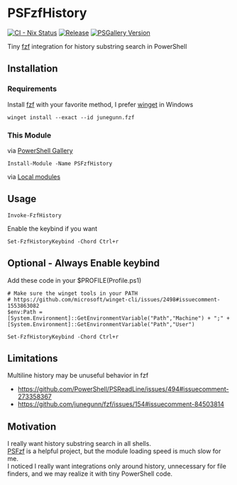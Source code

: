 # PSFzfHistory

[![CI - Nix Status](https://github.com/kachick/PSFzfHistory/actions/workflows/ci-nix.yml/badge.svg?branch=main)](https://github.com/kachick/PSFzfHistory/actions/workflows/ci-nix.yml?query=branch%3Amain+)
[![Release](https://github.com/kachick/PSFzfHistory/actions/workflows/release.yml/badge.svg?branch=main)](https://github.com/kachick/PSFzfHistory/actions/workflows/release.yml?query=branch%3Amain+)
[![PSGallery Version](https://img.shields.io/powershellgallery/v/PSFzfHistory.svg?style=flat&logo=powershell&label=PSGallery%20Version)](https://www.powershellgallery.com/packages/PSFzfHistory)

Tiny [fzf](https://github.com/junegunn/fzf) integration for history substring search in PowerShell

## Installation

### Requirements

Install [fzf](https://github.com/junegunn/fzf) with your favorite method, I prefer [winget](https://github.com/microsoft/winget-pkgs/tree/master/manifests/j/junegunn/fzf) in Windows

```pwsh
winget install --exact --id junegunn.fzf
```

### This Module

via [PowerShell Gallery](https://www.powershellgallery.com/packages/PSFzfHistory)

```pwsh
Install-Module -Name PSFzfHistory
```

via [Local modules](docs/install-from-github.md)

## Usage

```pwsh
Invoke-FzfHistory
```

Enable the keybind if you want

```pwsh
Set-FzfHistoryKeybind -Chord Ctrl+r
```

## Optional - Always Enable keybind

Add these code in your $PROFILE(Profile.ps1)

```pwsh
# Make sure the winget tools in your PATH
# https://github.com/microsoft/winget-cli/issues/2498#issuecomment-1553863082
$env:Path = [System.Environment]::GetEnvironmentVariable("Path","Machine") + ";" + [System.Environment]::GetEnvironmentVariable("Path","User")

Set-FzfHistoryKeybind -Chord Ctrl+r
```

## Limitations

Multiline history may be unuseful behavior in fzf

- https://github.com/PowerShell/PSReadLine/issues/494#issuecomment-273358367
- https://github.com/junegunn/fzf/issues/154#issuecomment-84503814

## Motivation

I really want history substring search in all shells.\
[PSFzf](https://github.com/kelleyma49/PSFzf) is a helpful project, but the module loading speed is much slow for me.\
I noticed I really want integrations only around history, unnecessary for file finders, and we may realize it with tiny PowerShell code.
